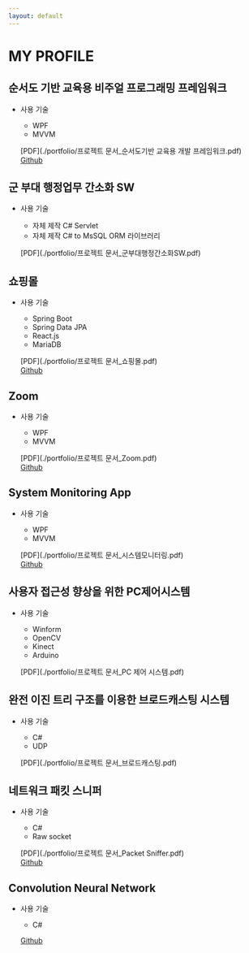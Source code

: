 ```yaml
---
layout: default
---
```


# MY PROFILE

## 순서도 기반 교육용 비주얼 프로그래밍 프레임워크
- 사용 기술  
 	
	* WPF  
	* MVVM   
	
	[PDF](./portfolio/프로젝트 문서_순서도기반 교육용 개발 프레임워크.pdf)  
	[Github](https://github.com/zkdlu/Flower-Project/tree/master/%EC%9D%B4%EC%A0%84%20%EA%B0%9C%EB%B0%9C%20%EC%BD%94%EB%93%9C/FLOWeR_Garden)




## 군 부대 행정업무 간소화 SW
- 사용 기술  
 	
	* 자체 제작 C# Servlet  
	* 자체 제작 C# to MsSQL ORM 라이브러리  
	
	[PDF](./portfolio/프로젝트 문서_군부대행정간소화SW.pdf)  




## 쇼핑몰
- 사용 기술  
	
	* Spring Boot  
	* Spring Data JPA  
	* React.js  
	* MariaDB  
	
	[PDF](./portfolio/프로젝트 문서_쇼핑몰.pdf)  
	[Github](https://github.com/zkdlu/Mall-Mall)     




## Zoom
- 사용 기술  
 	
	* WPF  
	* MVVM   
	
	[PDF](./portfolio/프로젝트 문서_Zoom.pdf)  
	[Github](https://github.com/zkdlu/Zoom)  




## System Monitoring App
- 사용 기술  
 	
	* WPF  
	* MVVM   
	
	[PDF](./portfolio/프로젝트 문서_시스템모니터링.pdf)  
	[Github](https://github.com/zkdlu/PC-monitoring)  




## 사용자 접근성 향상을 위한 PC제어시스템

- 사용 기술  
 	
	* Winform  
	* OpenCV  
	* Kinect  
	* Arduino  
	
	[PDF](./portfolio/프로젝트 문서_PC 제어 시스템.pdf)  




## 완전 이진 트리 구조를 이용한 브로드캐스팅 시스템
- 사용 기술  
 	
	* C#  
	* UDP  
	
	[PDF](./portfolio/프로젝트 문서_브로드캐스팅.pdf)  




## 네트워크 패킷 스니퍼
- 사용 기술  
 	
	* C#  
	* Raw socket  
	
	[PDF](./portfolio/프로젝트 문서_Packet Sniffer.pdf)  
	[Github](https://github.com/zkdlu/packet_sniffer_rawsocket)  



## Convolution Neural Network
- 사용 기술   

 	* C#  

 	[Github](https://github.com/zkdlu/CS_Convolution-Neural-Network)  